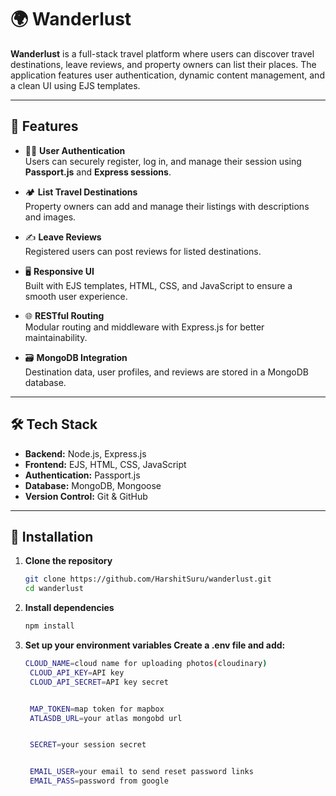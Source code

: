 # 🌍 Wanderlust

**Wanderlust** is a full-stack travel platform where users can discover travel destinations, leave reviews, and property owners can list their places. The application features user authentication, dynamic content management, and a clean UI using EJS templates.

---

## 🚀 Features

- 🧑‍💼 **User Authentication**  
  Users can securely register, log in, and manage their session using **Passport.js** and **Express sessions**.

- 🏕️ **List Travel Destinations**  
  Property owners can add and manage their listings with descriptions and images.

- ✍️ **Leave Reviews**  
  Registered users can post reviews for listed destinations.

- 🖥️ **Responsive UI**  
  Built with EJS templates, HTML, CSS, and JavaScript to ensure a smooth user experience.

- 🌐 **RESTful Routing**  
  Modular routing and middleware with Express.js for better maintainability.

- 🗃️ **MongoDB Integration**  
  Destination data, user profiles, and reviews are stored in a MongoDB database.

---

## 🛠️ Tech Stack

- **Backend:** Node.js, Express.js
- **Frontend:** EJS, HTML, CSS, JavaScript
- **Authentication:** Passport.js
- **Database:** MongoDB, Mongoose
- **Version Control:** Git & GitHub

---

## 📂 Installation

1. **Clone the repository**
   ```bash
   git clone https://github.com/HarshitSuru/wanderlust.git
   cd wanderlust

2. **Install dependencies**
   ```bash
   npm install

3. **Set up your environment variables Create a .env file and add:**
   ```bash
   CLOUD_NAME=cloud name for uploading photos(cloudinary)
    CLOUD_API_KEY=API key
    CLOUD_API_SECRET=API key secret


    MAP_TOKEN=map token for mapbox
    ATLASDB_URL=your atlas mongobd url


    SECRET=your session secret


    EMAIL_USER=your email to send reset password links
    EMAIL_PASS=password from google



